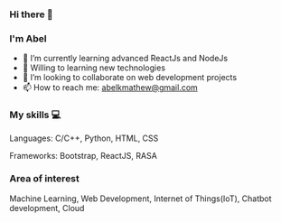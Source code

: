 ### Hi there 👋

### I'm Abel

<!--
**abelkmathew/abelkmathew** is a ✨ _special_ ✨ repository because its `README.md` (this file) appears on your GitHub profile.

Here are some ideas to get you started:

- 🔭 I’m currently working on ...
- 🌱 I’m currently learning ...
- 👯 I’m looking to collaborate on ...
- 🤔 I’m looking for help with ...
- 💬 Ask me about ...
- 📫 How to reach me: ...
- 😄 Pronouns: ...
- ⚡ Fun fact: ...
-->

- 🌱 I’m currently learning advanced ReactJs and NodeJs
- 🔭 Willing to learning new technologies
- 👯 I’m looking to collaborate on web development projects
- 📫 How to reach me: abelkmathew@gmail.com

### My skills 💻


Languages: C/C++, Python, HTML, CSS

Frameworks: Bootstrap, ReactJS, RASA

### Area of interest 
Machine Learning, Web Development, Internet of Things(IoT), Chatbot development, Cloud
